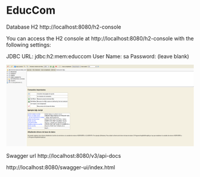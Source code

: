 # EducCom

Database H2
http://localhost:8080/h2-console

You can access the H2 console at http://localhost:8080/h2-console with the following settings:

JDBC URL: jdbc:h2:mem:educcom
User Name: sa
Password: (leave blank)

![img_1.png](img_1.png)


Swagger url
http://localhost:8080/v3/api-docs

http://localhost:8080/swagger-ui/index.html